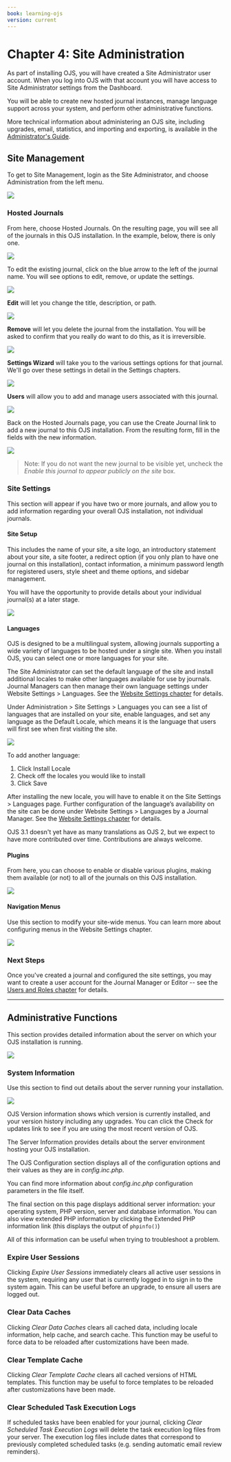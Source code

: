 ```yaml
---
book: learning-ojs
version: current
---
```

# Chapter 4: Site Administration

As part of installing OJS, you will have created a Site Administrator user account. When you log into OJS with that account you will have access to Site Administrator settings from the Dashboard.

You will be able to create new hosted journal instances, manage language support across your system, and perform other administrative functions.

More technical information about administering an OJS site, including upgrades, email, statistics, and importing and exporting, is available in the [Administrator's Guide](https://docs.pkp.sfu.ca/admin-guide/en/).

## Site Management

To get to Site Management, login as the Site Administrator, and choose Administration from the left menu.

![](./assets/learning-ojs3.1-sa-site-admin.png)

### Hosted Journals

From here, choose Hosted Journals. On the resulting page, you will see all of the journals in this OJS installation. In the example, below, there is only one.

![](./assets/learning-ojs3.1-sa-hosted-journals.png)

To edit the existing journal, click on the blue arrow to the left of the journal name. You will see options to edit, remove, or update the settings.

![](./assets/learning-ojs3.1-sa-hosted-journals-edit.png)

**Edit** will let you change the title, description, or path.

![](./assets/learning-ojs-3-ch4-hosted-journals-edit-modal.png)

**Remove** will let you delete the journal from the installation. You will be asked to confirm that you really do want to do this, as it is irreversible.

![](./assets/learning-ojs-3-ch4-hosted-journals-remove.png)

**Settings Wizard** will take you to the various settings options for that journal. We'll go over these settings in detail in the Settings chapters.

![](./assets/learning-ojs-3-ch4-hosted-journals-settings-wiz.png)

**Users** will allow you to add and manage users associated with this journal.

![](./assets/learning-ojs3.1-sa-hosted-journals-users.png)

Back on the Hosted Journals page, you can use the Create Journal link to add a new journal to this OJS installation. From the resulting form, fill in the fields with the new information.

![](./assets/learning-ojs-3-ch4-hosted-journals-create.png)

> Note: If you do not want the new journal to be visible yet, uncheck the _Enable this journal to appear publicly on the site_ box.

### Site Settings

This section will appear if you have two or more journals, and allow you to add information regarding your overall OJS installation, not individual journals.

#### Site Setup

This includes the name of your site, a site logo, an introductory statement about your site, a site footer, a redirect option \(if you only plan to have one journal on this installation\), contact information, a minimum password length for registered users, style sheet and theme options, and sidebar management.

You will have the opportunity to provide details about your individual journal\(s\) at a later stage.

![](./assets/learning-ojs3.1-sa-site-settings.png)

#### Languages

OJS is designed to be a multilingual system, allowing journals supporting a wide variety of languages to be hosted under a single site. When you install OJS, you can select one or more languages for your site.

The Site Administrator can set the default language of the site and install additional locales to make other languages available for use by journals. Journal Managers can then manage their own language settings under Website Settings > Languages. See the [Website Settings chapter](https://docs.pkp.sfu.ca/learning-ojs/en/settings-website) for details.

Under Administration > Site Settings > Languages you can see a list of languages that are installed on your site, enable languages, and set any language as the Default Locale, which means it is the language that users will first see when first visiting the site.

![](./assets/learning-ojs3.1-sa-languages.png)

To add another language:
1. Click Install Locale
2. Check off the locales you would like to install
3. Click Save

After installing the new locale, you will have to enable it on the Site Settings > Languages page.  Further configuration of the language’s availability on the site can be done under Website Settings > Languages by a Journal Manager. See the [Website Settings chapter](https://docs.pkp.sfu.ca/learning-ojs/en/settings-website) for details.

OJS 3.1 doesn't yet have as many translations as OJS 2, but we expect to have more contributed over time. Contributions are always welcome.

#### Plugins

From here, you can choose to enable or disable various plugins, making them available \(or not\) to all of the journals on this OJS installation.

![](./assets/learning-ojs3.1-sa-plugins.png)

#### Navigation Menus

Use this section to modify your site-wide menus. You can learn more about configuring menus in the Website Settings chapter.

![](./assets/learning-ojs3.1-sa-menus.png)

### Next Steps

Once you've created a journal and configured the site settings, you may want to create a user account for the Journal Manager or Editor -- see the [Users and Roles chapter](./users-and-roles.md) for details.

<hr />

## Administrative Functions

This section provides detailed information about the server on which your OJS installation is running.

![](./assets/learning-ojs3.1-sa-admin-functions.png)

### System Information

Use this section to find out details about the server running your installation.

![](./assets/learning-ojs3.1-sa-sysinfo.png)

OJS Version information shows which version is currently installed, and your version history including any upgrades. You can click the Check for updates link to see if you are using the most recent version of OJS.

The Server Information provides details about the server environment hosting your OJS installation.

The OJS Configuration section displays all of the configuration options and their values as they are in _config.inc.php_.

You can find more information about _config.inc.php_ configuration parameters in the file itself.

The final section on this page displays additional server information: your operating system, PHP version, server and database information. You can also view extended PHP information by clicking the Extended PHP information link (this displays the output of ``phpinfo()``)

All of this information can be useful when trying to troubleshoot a problem.

### Expire User Sessions

Clicking _Expire User Sessions_ immediately clears all active user sessions in the system, requiring any user that is currently logged in to sign in to the system again. This can be useful before an upgrade, to ensure all users are logged out.

### Clear Data Caches

Clicking _Clear Data Caches_ clears all cached data, including locale information, help cache, and search cache. This function may be useful to force data to be reloaded after customizations have been made.

### Clear Template Cache

Clicking _Clear Template Cache_ clears all cached versions of HTML templates. This function may be useful to force templates to be reloaded after customizations have been made.

### Clear Scheduled Task Execution Logs

If scheduled tasks have been enabled for your journal, clicking _Clear Scheduled Task Execution Logs_ will delete the task execution log files from your server. The execution log files include dates that correspond to previously completed scheduled tasks \(e.g. sending automatic email review reminders\).
